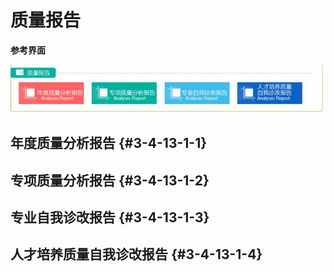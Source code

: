 # 质量报告



  **参考界面**

![](/assets/image129.jpg)

##  年度质量分析报告 {#3-4-13-1-1}

##  专项质量分析报告 {#3-4-13-1-2}

##   专业自我诊改报告 {#3-4-13-1-3}

##  人才培养质量自我诊改报告 {#3-4-13-1-4}